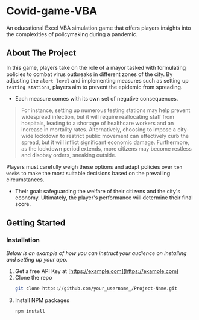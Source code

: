 # Covid-game-VBA
An educational Excel VBA simulation game that offers players insights into the complexities of policymaking during a pandemic.

<!-- ABOUT THE PROJECT -->
## About The Project

In this game, players take on the role of a mayor tasked with formulating policies to combat virus outbreaks in different zones of the city. By adjusting the `alert level` and implementing measures such as setting up `testing stations`, players aim to prevent the epidemic from spreading.

* Each measure comes with its own set of negative consequences. 
> For instance, setting up numerous testing stations may help prevent widespread infection, but it will require reallocating staff from hospitals, leading to a shortage of healthcare workers and an increase in mortality rates. 
> Alternatively, choosing to impose a city-wide lockdown to restrict public movement can effectively curb the spread, but it will inflict significant economic damage. 
> Furthermore, as the lockdown period extends, more citizens may become restless and disobey orders, sneaking outside.

Players must carefully weigh these options and adapt policies over `ten weeks` to make the most suitable decisions based on the prevailing circumstances. 
* Their goal: safeguarding the welfare of their citizens and the city's economy. Ultimately, the player's performance will determine their final score.

<!-- GETTING STARTED -->
## Getting Started

### Installation

_Below is an example of how you can instruct your audience on installing and setting up your app._

1. Get a free API Key at [https://example.com](https://example.com)
2. Clone the repo
   ```sh
   git clone https://github.com/your_username_/Project-Name.git
   ```
3. Install NPM packages
   ```sh
   npm install
